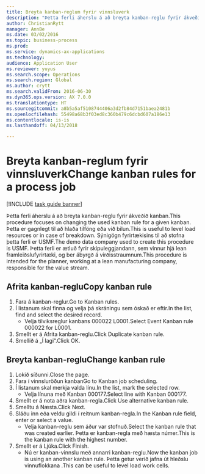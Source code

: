 ```yaml
--- 
title: Breyta kanban-reglum fyrir vinnsluverk
description: "Þetta ferli áherslu á að breyta kanban-reglu fyrir ákveðið kanban."
author: ChristianRytt
manager: AnnBe
ms.date: 03/02/2016
ms.topic: business-process
ms.prod: 
ms.service: dynamics-ax-applications
ms.technology: 
audience: Application User
ms.reviewer: yuyus
ms.search.scope: Operations
ms.search.region: Global
ms.author: crytt
ms.search.validFrom: 2016-06-30
ms.dyn365.ops.version: AX 7.0.0
ms.translationtype: HT
ms.sourcegitcommit: a8b5a5af5108744406a3d2fb84d7151baea2481b
ms.openlocfilehash: 55498a68b3f03ed8c360b479c6dcbd607a186e13
ms.contentlocale: is-is
ms.lasthandoff: 04/13/2018

---
```

# <a name="change-kanban-rules-for-a-process-job"></a><span data-ttu-id="6e19e-103">Breyta kanban-reglum fyrir vinnsluverk</span><span class="sxs-lookup"><span data-stu-id="6e19e-103">Change kanban rules for a process job</span></span>

[!INCLUDE [task guide banner](../../includes/task-guide-banner.md)]

<span data-ttu-id="6e19e-104">Þetta ferli áherslu á að breyta kanban-reglu fyrir ákveðið kanban.</span><span class="sxs-lookup"><span data-stu-id="6e19e-104">This procedure focuses on changing the used kanban rule for a given kanban.</span></span> <span data-ttu-id="6e19e-105">Þetta er gagnlegt til að hlaða tilföng eða við bilun.</span><span class="sxs-lookup"><span data-stu-id="6e19e-105">This is useful to level load resources or in case of breakdown.</span></span> <span data-ttu-id="6e19e-106">Sýnigögn fyrirtækisins til að stofna þetta ferli er USMF.</span><span class="sxs-lookup"><span data-stu-id="6e19e-106">The demo data company used to create this procedure is USMF.</span></span> <span data-ttu-id="6e19e-107">Þetta ferli er ætluð fyrir skipuleggjandann, sem vinnur hjá lean framleiðslufyrirtæki, og ber ábyrgð á virðisstraumnum.</span><span class="sxs-lookup"><span data-stu-id="6e19e-107">This procedure is intended for the planner, working at a lean manufacturing company, responsible for the value stream.</span></span>


## <a name="copy-kanban-rule"></a><span data-ttu-id="6e19e-108">Afrita kanban-reglu</span><span class="sxs-lookup"><span data-stu-id="6e19e-108">Copy kanban rule</span></span>
1. <span data-ttu-id="6e19e-109">Fara á kanban-reglur.</span><span class="sxs-lookup"><span data-stu-id="6e19e-109">Go to Kanban rules.</span></span>
2. <span data-ttu-id="6e19e-110">Í listanum skal finna og velja þá skráningu sem óskað er eftir.</span><span class="sxs-lookup"><span data-stu-id="6e19e-110">In the list, find and select the desired record.</span></span>
    * <span data-ttu-id="6e19e-111">Velja tilviksreglur kanbans 000022 L0001.</span><span class="sxs-lookup"><span data-stu-id="6e19e-111">Select Event Kanban rule 000022 for L0001.</span></span>  
3. <span data-ttu-id="6e19e-112">Smellt er á Afrita kanban-reglu.</span><span class="sxs-lookup"><span data-stu-id="6e19e-112">Click Duplicate kanban rule.</span></span>
4. <span data-ttu-id="6e19e-113">Smellið á „Í lagi“.</span><span class="sxs-lookup"><span data-stu-id="6e19e-113">Click OK.</span></span>

## <a name="change-kanban-rule"></a><span data-ttu-id="6e19e-114">Breyta kanban-reglu</span><span class="sxs-lookup"><span data-stu-id="6e19e-114">Change kanban rule</span></span>
1. <span data-ttu-id="6e19e-115">Lokið síðunni.</span><span class="sxs-lookup"><span data-stu-id="6e19e-115">Close the page.</span></span>
2. <span data-ttu-id="6e19e-116">Fara í vinnsluröðun kanban</span><span class="sxs-lookup"><span data-stu-id="6e19e-116">Go to Kanban job scheduling.</span></span>
3. <span data-ttu-id="6e19e-117">Í listanum skal merkja valda línu.</span><span class="sxs-lookup"><span data-stu-id="6e19e-117">In the list, mark the selected row.</span></span>
    * <span data-ttu-id="6e19e-118">Velja línuna með Kanban 000177.</span><span class="sxs-lookup"><span data-stu-id="6e19e-118">Select line with Kanban 000177.</span></span>  
4. <span data-ttu-id="6e19e-119">Smellt er á nota aðra kanban-regla.</span><span class="sxs-lookup"><span data-stu-id="6e19e-119">Click Use alternative kanban rule.</span></span>
5. <span data-ttu-id="6e19e-120">Smelltu á Næsta.</span><span class="sxs-lookup"><span data-stu-id="6e19e-120">Click Next.</span></span>
6. <span data-ttu-id="6e19e-121">Sláðu inn eða veldu gildi í reitnum kanban-regla.</span><span class="sxs-lookup"><span data-stu-id="6e19e-121">In the Kanban rule field, enter or select a value.</span></span>
    * <span data-ttu-id="6e19e-122">Velja kanban-reglu sem áður var stofnuð.</span><span class="sxs-lookup"><span data-stu-id="6e19e-122">Select the kanban rule that was created earlier.</span></span> <span data-ttu-id="6e19e-123">Þetta er kanban-regla með hæsta númer.</span><span class="sxs-lookup"><span data-stu-id="6e19e-123">This is the kanban rule with the highest number.</span></span>  
7. <span data-ttu-id="6e19e-124">Smellt er á Ljúka.</span><span class="sxs-lookup"><span data-stu-id="6e19e-124">Click Finish.</span></span>
    * <span data-ttu-id="6e19e-125">Nú er kanban-vinnslu með annarri kanban-reglu.</span><span class="sxs-lookup"><span data-stu-id="6e19e-125">Now the kanban job is using an another kanban rule.</span></span> <span data-ttu-id="6e19e-126">Þetta getur verið jafna út hleðslu vinnuflokkana .</span><span class="sxs-lookup"><span data-stu-id="6e19e-126">This can be useful to level load work cells.</span></span>  


